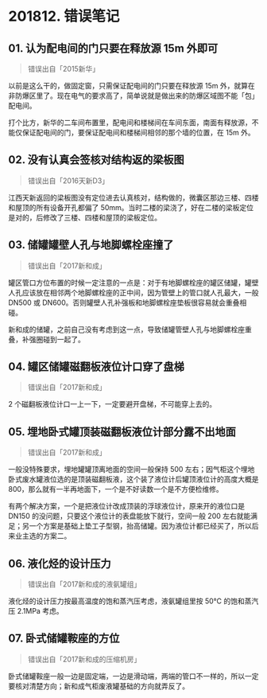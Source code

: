 # 201812. 错误笔记

## 01. 认为配电间的门只要在释放源 15m 外即可
> 错误出自「2015新华」

以前是这么干的，做固定窗，只需保证配电间的门只要在释放源 15m 外，就算在非防爆区里了。现在电气的要求高了，简单说就是做出来的防爆区域图不能「包」配电间。

打个比方，新华的二车间布置里，配电间和楼梯间在车间东面，南面有释放源，不能仅保证配电间的门，要保证配电间和楼梯间相邻的那个墙的位置，在 15m 外。

## 02. 没有认真会签核对结构返的梁板图
> 错误出自「2016天新D3」

江西天新返回的梁板图没有定位进去认真核对，结构做的，微囊区那边三楼、四楼和屋顶的所有设备开孔都偏了 50mm。当时二楼的梁浇了，好在二楼的梁板定位是对的，后修改了三楼、四楼和屋顶的梁板定位。

## 03. 储罐罐壁人孔与地脚螺栓座撞了
> 错误出自「2017新和成」

罐区管口方位布置的时候一定注意的一点是：对于有地脚螺栓座的罐区储罐，罐壁人孔应该放在相邻两个地脚螺栓座的正中间，因为管壁上的管口就人孔最大，一般 DN500 或 DN600。否则罐壁人孔补强板和地脚螺栓座垫板很容易就会重叠相碰。

新和成的储罐，之前自己没有考虑到这一点，导致储罐管壁人孔与地脚螺栓座重叠，补强圈碰到一起了。

## 04. 罐区储罐磁翻板液位计口穿了盘梯
> 错误出自「2017新和成」

2 个磁翻板液位计口一上一下，一定要避开盘梯，不可能穿上去的。

## 05. 埋地卧式罐顶装磁翻板液位计部分露不出地面
> 错误出自「2017新和成」

一般没特殊要求，埋地罐罐顶离地面的空间一般保持 500 左右；因气柜这个埋地卧式废水罐液位选的是顶装磁翻板液，这个装了液位计后罐顶液位计的高度大概是 800，那么就有一半再地面下，一个是不好读数一个是不方便检维修。

有两个解决方案，一个是把液位计改成顶装的浮球液位计，原来开的液位口是 DN150 的没问题，只要这个液位计的表盘能放下就行，空间一般 200 左右就能满足；另一个方案是基础上垫工子型钢，抬高储罐。因为液位计都已经买了，所以后来业主选的方案二。

## 06. 液化烃的设计压力
> 错误出自「2017新和成的液氨罐组」

液化烃的设计压力按最高温度的饱和蒸汽压考虑，液氨罐组里按 50℃ 的饱和蒸汽压 2.1MPa 考虑。

## 07. 卧式储罐鞍座的方位
> 错误出自「2017新和成的压缩机房」

卧式储罐鞍座一般一边是固定端，一边是滑动端，两端的管口不一样的，所以一定要核对清楚方向；新和成气柜废液罐基础的方向就弄反了。

















